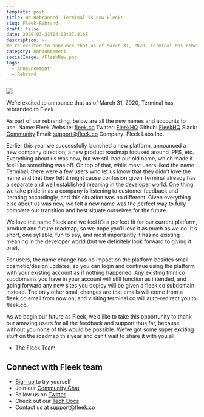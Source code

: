 ```yaml
---
template: post
title: We Rebranded. Terminal is now Fleek!
slug: Fleek-Rebrand
draft: false
date: 2020-03-31T04:02:37.816Z
description: >-
We’re excited to announce that as of March 31, 2020, Terminal has rebranded to Fleek. 
category: Announcement
socialImage: /FleekNew.png
tags:
  - Announcement
  - Rebrand
---
```

![](/FleekNew.png)

We’re excited to announce that as of March 31, 2020, Terminal has rebranded to Fleek. 

As part of our rebranding, below are all the new names and accounts to use:
Name: Fleek 
Website: [fleek.co](https://fleek.co)
Twitter: [FleekHQ](https://twitter.com/fleekHQ)
Github: [FleekHQ](https://github.com/FleekHQ)
Slack: [Community](https://join.slack.com/t/fleek-public/shared_invite/zt-bxna7y1d-PbVdut4rgHt5jM6Zjg9g9A)
Email: support@fleek.co
Company: Fleek Labs Inc.

Earlier this year we successfully launched a new platform, announced a new company direction, a new product roadmap focused around IPFS, etc. Everything about us was new, but we still had our old name, which made it feel like something was off. On top of that, while most users liked the name Terminal, there were a few users who let us know that they didn’t love the name and that they felt it might cause confusion given Terminal already has a separate and well established meaning in the developer world. One thing we take pride in as a company is listening to customer feedback and iterating accordingly, and this situation was no different. Given everything else about us was new, we felt a new name was the perfect way to fully complete our transition and best situate ourselves for the future. 

We love the name Fleek and we feel it’s a perfect fit for our current platform, product and future roadmap, so we hope you’ll love it as much as we do. It’s short, one syllable, fun to say, and most importantly it has no existing meaning in the developer world (but we definitely look forward to giving it one).

For users, the name change has no impact on the platform besides small cosmetic/design updates, so you can login and continue using the platform with your existing account as if nothing happened. Any existing tmnl.co subdomains you have in your account will still function as intended, and going forward any new sites you deploy will be given a fleek.co subdomain instead. The only other small changes are that emails will come from a fleek.co email from now on, and visiting terminal.co will auto-redirect you to fleek.co.

As we begin our future as Fleek, we’d like to take this opportunity to thank our amazing users for all the feedback and support thus far, because without you none of this would be possible. We’ve got some super exciting stuff on the roadmap this year and can’t wait to share it with you all. 

 - The Fleek Team

## Connect with Fleek team
* [Sign up](https://app.fleek.co) to try yourself
* Join our [Community Chat](https://join.slack.com/t/fleek-public/shared_invite/zt-bxna7y1d-PbVdut4rgHt5jM6Zjg9g9A)
* Follow us on [Twitter](https://twitter.com/FleekHQ) 
* Check out our [Tech Docs](https://docs.fleek.co/)
* Contact us at support@fleek.co 
